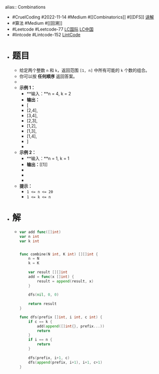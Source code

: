 alias:: Combinations
- #CruelCoding #2022-11-14 #Medium #[[Combinatorics]] #[[DFS]] [讲解](https://youtu.be/DyJSSX-lu6w)
- #算法 #Medium #[[回溯]]
- #Leetcode #Leetcode-77 [LC国际](https://leetcode.com/problems/combinations/) [LC中国](https://leetcode.cn/problems/combinations/)
- #lintcode #Lintcode-152 [LintCode](https://www.lintcode.com/problem/152/)
- # 题目
	- 给定两个整数 `n` 和 `k`，返回范围 `[1, n]` 中所有可能的 `k` 个数的组合。
	- 你可以按 **任何顺序** 返回答案。
	-
	- **示例 1：**
		- **输入：**n = 4, k = 2
		- **输出：**
		- [
		- [2,4],
		- [3,4],
		- [2,3],
		- [1,2],
		- [1,3],
		- [1,4],
		- ]
		-
	- **示例 2：**
		- **输入：**n = 1, k = 1
		- **输出：**[[1]]
		-
		-
		-
	- **提示：**
		- `1 <= n <= 20`
		- `1 <= k <= n`
- # 解
	- ```go
	  var add func([]int)
	  var n int
	  var k int
	  
	  
	  func combine(N int, K int) [][]int {
	      n = N
	      k = K
	      
	      var result [][]int
	      add = func(x []int) {
	          result = append(result, x)
	      }
	      
	      dfs(nil, 0, 0)
	      
	      return result
	  }
	  
	  func dfs(prefix []int, i int, c int) {
	      if c == k {
	          add(append([]int{}, prefix...))
	          return
	      }
	      if i == n {
	          return
	      }
	      
	      dfs(prefix, i+1, c)
	      dfs(append(prefix, i+1), i+1, c+1)
	  }
	  ```